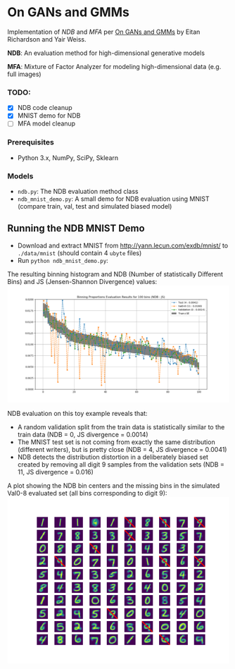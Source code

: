 On GANs and GMMs
================
Implementation of *NDB* and *MFA* per [On GANs and GMMs](https://arxiv.org/abs/1805.12462) by Eitan Richardson and Yair Weiss.

**NDB**: An evaluation method for high-dimensional generative models

**MFA**: Mixture of Factor Analyzer for modeling high-dimensional data (e.g. full images)

### TODO:
- [x] NDB code cleanup
- [x] MNIST demo for NDB
- [ ] MFA model cleanup

### Prerequisites

- Python 3.x, NumPy, SciPy, Sklearn

### Models

- `ndb.py`: The NDB evaluation method class
- `ndb_mnist_demo.py`: A small demo for NDB evaluation using MNIST (compare train, val, test and simulated biased model)

## Running the NDB MNIST Demo
- Download and extract MNIST from http://yann.lecun.com/exdb/mnist/ to `./data/mnist` (should contain 4 `ubyte` files)
- Run `python ndb_mnist_demo.py`:

The resulting binning histogram and NDB (Number of statistically Different Bins) and JS (Jensen-Shannon Divergence) values:
<img src="images/mnist_histograms_100.png"/>

NDB evaluation on this toy example reveals that:
- A random validation split from the train data is statistically similar to the train data (NDB = 0, JS divergence = 0.0014)
- The MNIST test set is not coming from exactly the same distribution (different writers), but is pretty close (NDB = 4, JS divergence = 0.0041)
- NDB detects the distribution distortion in a deliberately biased set created by removing all digit 9 samples from the validation sets (NDB = 11, JS divergence = 0.016)

A plot showing the NDB bin centers and the missing bins in the simulated Val0-8 evaluated set (all bins corresponding to digit 9):
<img src="images/bins_with_Val0-8_results_100.png"/>


